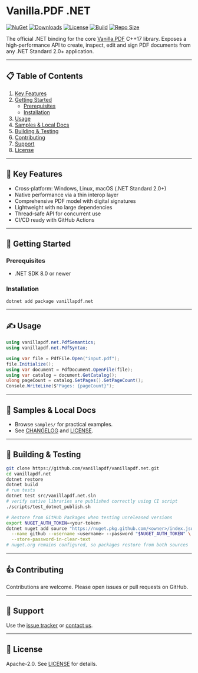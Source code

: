 # Vanilla.PDF .NET

[![NuGet](https://img.shields.io/nuget/v/vanillapdf.net?color=blue)](https://www.nuget.org/packages/vanillapdf.net) [![Downloads](https://img.shields.io/nuget/dt/vanillapdf.net?color=blue)](https://www.nuget.org/packages/vanillapdf.net) [![License](https://img.shields.io/badge/license-Apache%202.0-blue)](LICENSE.txt) [![Build](https://github.com/vanillapdf/vanillapdf.net/actions/workflows/nightly-nuget.yml/badge.svg)](https://github.com/vanillapdf/vanillapdf.net/actions/workflows/nightly-nuget.yml) [![Repo Size](https://img.shields.io/github/repo-size/vanillapdf/vanillapdf.net)](https://github.com/vanillapdf/vanillapdf.net)

The official .NET binding for the core [Vanilla.PDF](https://github.com/vanillapdf/vanillapdf) C++17 library. Exposes a high‑performance API to create, inspect, edit and sign PDF documents from any .NET Standard 2.0+ application.

---

## 📋 Table of Contents

1. [Key Features](#key-features)
2. [Getting Started](#getting-started)
   - [Prerequisites](#prerequisites)
   - [Installation](#installation)
3. [Usage](#usage)
4. [Samples & Local Docs](#samples--local-docs)
5. [Building & Testing](#building--testing)
6. [Contributing](#contributing)
7. [Support](#support)
8. [License](#license)

---

## 🔑 Key Features

- Cross‑platform: Windows, Linux, macOS (.NET Standard 2.0+)
- Native performance via a thin interop layer
- Comprehensive PDF model with digital signatures
- Lightweight with no large dependencies
- Thread‑safe API for concurrent use
- CI/CD ready with GitHub Actions

---

## 🚀 Getting Started

### Prerequisites
- .NET SDK 8.0 or newer

### Installation
```bash
dotnet add package vanillapdf.net
```

---

## ✍️ Usage
```csharp
using vanillapdf.net.PdfSemantics;
using vanillapdf.net.PdfSyntax;

using var file = PdfFile.Open("input.pdf");
file.Initialize();
using var document = PdfDocument.OpenFile(file);
using var catalog = document.GetCatalog();
ulong pageCount = catalog.GetPages().GetPageCount();
Console.WriteLine($"Pages: {pageCount}");
```

---

## 📁 Samples & Local Docs
- Browse `samples/` for practical examples.
- See [CHANGELOG](CHANGELOG.txt) and [LICENSE](LICENSE.txt).

---

## 🚧 Building & Testing
```bash
git clone https://github.com/vanillapdf/vanillapdf.net.git
cd vanillapdf.net
dotnet restore
dotnet build
# run tests
dotnet test src/vanillapdf.net.sln
# verify native libraries are published correctly using CI script
./scripts/test_dotnet_publish.sh

# Restore from GitHub Packages when testing unreleased versions
export NUGET_AUTH_TOKEN=<your-token>
dotnet nuget add source "https://nuget.pkg.github.com/<owner>/index.json" \
  --name github --username <username> --password "$NUGET_AUTH_TOKEN" \
  --store-password-in-clear-text
# nuget.org remains configured, so packages restore from both sources
```

---

## 👍 Contributing
Contributions are welcome. Please open issues or pull requests on GitHub.

---

## 💬 Support
Use the [issue tracker](https://github.com/vanillapdf/vanillapdf.net/issues) or [contact us](https://vanillapdf.com/contact).

---

## 📜 License
Apache-2.0. See [LICENSE](LICENSE.txt) for details.

